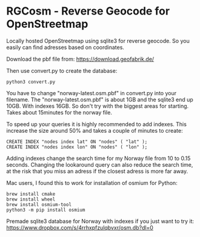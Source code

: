 # RGCosm - Reverse Geocode for OpenStreetmap

Locally hosted OpenStreetmap using sqlite3 for reverse geocode.
So you easily can find adresses based on coordinates.

Download the pbf file from:
https://download.geofabrik.de/

Then use convert.py to create the database:
```
python3 convert.py
```

You have to change "norway-latest.osm.pbf" in convert.py into your filename.
The "norway-latest.osm.pbf" is about 1GB and the sqlite3 end up 10GB. With indexes 16GB. So don't try with the biggest areas for starting. Takes about 15minutes for the norway file.

To speed up your queries it is highly recommended to add indexes. This increase the size around 50% and takes a couple of minutes to create:
```
CREATE INDEX "nodes index lat" ON "nodes" ( "lat" );
CREATE INDEX "nodes index lon" ON "nodes" ( "lon" );
```

Adding indexes change the search time for my Norway file from 10 to 0.15 seconds. Changing the lookaround query can also reduce the search time, at the risk that you miss an adress if the closest adress is more far away.


Mac users, I found this to work for installation of osmium for Python:
```
brew install cmake
brew install wheel
brew install osmium-tool
python3 -m pip install osmium
```

Premade sqlite3 database for Norway with indexes if you just want to try it:
https://www.dropbox.com/s/4rrhxpfzulqbvxr/osm.db?dl=0
